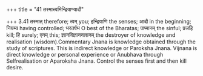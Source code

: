 +++
title = "41 तस्मात्त्वमिन्द्रियाण्यादौ"

+++
3.41 तस्मात् therefore; त्वम् you; इन्द्रियाणि the senses; आदौ in the
beginning; नियम्य having controlled; भरतर्षभ O best of the Bharatas;
पाप्मानम् the sinful; प्रजहि kill; हि surely; एनम् this;
ज्ञानविज्ञाननाशनम् the destroyer of knowledge and realisation
(wisdom).Commentary Jnana is knowledge obtained through the study of
scriptures. This is indirect knowledge or Paroksha Jnana. Vijnana is
direct knowledge or personal experience or Anubhava through
Selfrealisation or Aparoksha Jnana. Control the senses first and then
kill desire.
